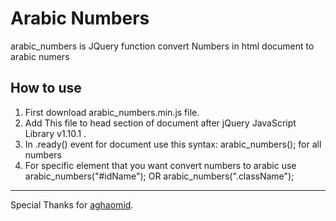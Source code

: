 # Arabic Numbers
arabic_numbers is JQuery function convert Numbers in html document to arabic numers

How to use
----------

1. First download arabic_numbers.min.js file.
2. Add This file to head section of document after jQuery JavaScript Library v1.10.1 .
3. In .ready() event for document use this syntax: arabic_numbers(); for all numbers
4. For specific element that you want convert numbers to arabic use arabic_numbers("#idName"); OR  arabic_numbers(".className");

----------
Special Thanks for [aghaomid](https://github.com/aghaomid/persianumber).
